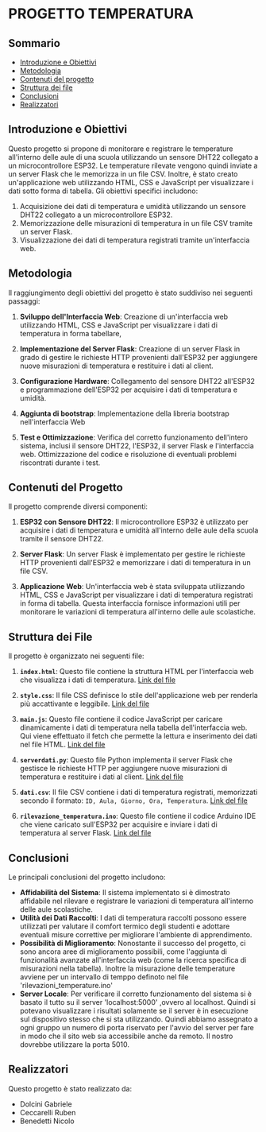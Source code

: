 # PROGETTO TEMPERATURA

## Sommario

- [Introduzione e Obiettivi](#introduzione-e-obiettivi)
- [Metodologia](#metodologia)
- [Contenuti del progetto](#contenuti-del-progetto)
- [Struttura dei file](#struttura-dei-file)
- [Conclusioni](#conclusioni)
- [Realizzatori](#realizzatori)

## Introduzione e Obiettivi

Questo progetto si propone di monitorare e registrare le temperature all'interno delle aule di una scuola utilizzando un sensore DHT22 collegato a un microcontrollore ESP32. Le temperature rilevate vengono quindi inviate a un server Flask che le memorizza in un file CSV. Inoltre, è stato creato un'applicazione web utilizzando HTML, CSS e JavaScript per visualizzare i dati sotto forma di tabella. Gli obiettivi specifici includono:

1. Acquisizione dei dati di temperatura e umidità utilizzando un sensore DHT22 collegato a un microcontrollore ESP32.
2. Memorizzazione delle misurazioni di temperatura in un file CSV tramite un server Flask.
3. Visualizzazione dei dati di temperatura registrati tramite un'interfaccia web.

## Metodologia

Il raggiungimento degli obiettivi del progetto è stato suddiviso nei seguenti passaggi:

1. **Sviluppo dell'Interfaccia Web**: Creazione di un'interfaccia web utilizzando HTML, CSS e JavaScript per visualizzare i dati di temperatura in forma tabellare,

2. **Implementazione del Server Flask**: Creazione di un server Flask in grado di gestire le richieste HTTP provenienti dall'ESP32 per aggiungere nuove misurazioni di temperatura e restituire i dati al client.

3. **Configurazione Hardware**: Collegamento del sensore DHT22 all'ESP32 e programmazione dell'ESP32 per acquisire i dati di temperatura e umidità.

4. **Aggiunta di bootstrap**: Implementazione della libreria bootstrap nell'interfaccia Web  

5. **Test e Ottimizzazione**: Verifica del corretto funzionamento dell'intero sistema, inclusi il sensore DHT22, l'ESP32, il server Flask e l'interfaccia web. Ottimizzazione del codice e risoluzione di eventuali problemi riscontrati durante i test.

## Contenuti del Progetto

Il progetto comprende diversi componenti:

1. **ESP32 con Sensore DHT22**: Il microcontrollore ESP32 è utilizzato per acquisire i dati di temperatura e umidità all'interno delle aule della scuola tramite il sensore DHT22.

2. **Server Flask**: Un server Flask è implementato per gestire le richieste HTTP provenienti dall'ESP32 e memorizzare i dati di temperatura in un file CSV.

3. **Applicazione Web**: Un'interfaccia web è stata sviluppata utilizzando HTML, CSS e JavaScript per visualizzare i dati di temperatura registrati in forma di tabella. Questa interfaccia fornisce informazioni utili per monitorare le variazioni di temperatura all'interno delle aule scolastiche.

## Struttura dei File

Il progetto è organizzato nei seguenti file:

1. **`index.html`**: Questo file contiene la struttura HTML per l'interfaccia web che visualizza i dati di temperatura. 
[Link del file](Progetto%20temperatura/index.html)

2. **`style.css`**: Il file CSS definisce lo stile dell'applicazione web per renderla più accattivante e leggibile.
[Link del file](Progetto%20temperatura/css/style.css)

3. **`main.js`**: Questo file contiene il codice JavaScript per caricare dinamicamente i dati di temperatura nella tabella dell'interfaccia web. Qui viene effettuato il fetch che permette la lettura e inserimento dei dati nel file HTML.
[Link del file](Progetto%20temperatura/js/main.js)

4. **`serverdati.py`**: Questo file Python implementa il server Flask che gestisce le richieste HTTP per aggiungere nuove misurazioni di temperatura e restituire i dati al client.
[Link del file](Progetto%20temperatura/serverdati.py)

5. **`dati.csv`**: Il file CSV contiene i dati di temperatura registrati, memorizzati secondo il formato: `ID, Aula, Giorno, Ora, Temperatura`.
[Link del file](Progetto%20temperatura/dati.csv)

6. **`rilevazione_temperatura.ino`**: Questo file contiene il codice Arduino IDE che viene caricato sull'ESP32 per acquisire e inviare i dati di temperatura al server Flask.
[Link del file](Progetto%20temperatura/arduino/rilevazione_temperatura.ino)


## Conclusioni
Le principali conclusioni del progetto includono:

- **Affidabilità del Sistema**: Il sistema implementato si è dimostrato affidabile nel rilevare e registrare le variazioni di temperatura all'interno delle aule scolastiche.
- **Utilità dei Dati Raccolti**: I dati di temperatura raccolti possono essere utilizzati per valutare il comfort termico degli studenti e adottare eventuali misure correttive per migliorare l'ambiente di apprendimento.
- **Possibilità di Miglioramento**: Nonostante il successo del progetto, ci sono ancora aree di miglioramento possibili, come l'aggiunta di funzionalità avanzate all'interfaccia web (come la ricerca specifica di misurazioni nella tabella). Inoltre la misurazione delle temperature avviene per un intervallo di temppo definoto nel file 'rilevazioni_temperature.ino'
- **Server Locale**: Per verificare il corretto funzionamento del sistema si è basato il tutto su il server 'localhost:5000' ,ovvero al localhost. Quindi si potevano visualizzare i risultati solamente se il server è in esecuzione sul dispositivo stesso che si sta utilizzando. Quindi abbiamo assegnato a ogni gruppo un numero di porta riservato per l'avvio del server per fare in modo che il sito web sia accessibile anche da remoto. Il nostro dovrebbe utilizzare la porta 5010.

## Realizzatori

Questo progetto è stato realizzato da:

- Dolcini Gabriele
- Ceccarelli Ruben
- Benedetti Nicolo
